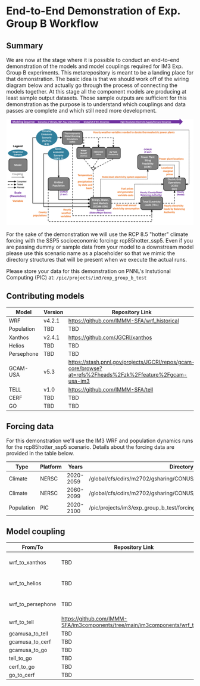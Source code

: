 # End-to-End Demonstration of Exp. Group B Workflow

## Summary
We are now at the stage where it is possible to conduct an end-to-end demonstration of the models and model couplings 
required for IM3 Exp. Group B experiments. This metarepository is meant to be a landing place for that
demonstration. The basic idea is that we should work off of the wiring diagram below and actually go through
the process of connecting the models together. At this stage all the component models are producing at least sample 
output datasets. Those sample outputs are sufficient for this demonstration as the purpose is to understand which 
couplings and data passes are complete and which still need more development.

<p align="center">
  <img src="experiment_diagram/experiment-B-N6_interconnect.png" />
</p>

For the sake of the demonstration we will use the RCP 8.5 "hotter" climate forcing with the SSP5 socioeconomic
forcing: rcp85hotter_ssp5. Even if you are passing dummy or sample data from your model to a downstream model
please use this scenario name as a placeholder so that we mimic the directory structures that will be present when we 
execute the actual runs.

Please store your data for this demonstration on PNNL's Instutional Computing (PIC) at: `/pic/projects/im3/exp_group_b_test`

## Contributing models
| Model | Version | Repository Link |
|-------|---------|-----------------|
| WRF | v4.2.1 | https://github.com/IMMM-SFA/wrf_historical |
| Population | TBD | TBD |
| Xanthos | v2.4.1 | https://github.com/JGCRI/xanthos |
| Helios | TBD | TBD |
| Persephone | TBD | TBD |
| GCAM-USA | v5.3 | https://stash.pnnl.gov/projects/JGCRI/repos/gcam-core/browse?at=refs%2Fheads%2Fzk%2Ffeature%2Fgcam-usa-im3 |
| TELL | v1.0 | https://github.com/IMMM-SFA/tell |
| CERF | TBD | TBD |
| GO | TBD | TBD |

## Forcing data
For this demonstration we'll use the IM3 WRF and population dynamics runs for the rcp85hotter_ssp5 scenario. Details 
about the forcing data are provided in the table below.

| Type | Platform | Years | Directory | Documentation |
|------|----------| ------| ----------| --------------|
| Climate | NERSC | 2020-2059 | /global/cfs/cdirs/m2702/gsharing/CONUS_TGW_WRF_SSP585_HOT_NEAR | https://immm-sfa.atlassian.net/wiki/spaces/IP/pages/1979809807/Accessing+Historical+and+Future+IM3+Climate+Forcing |
| Climate | NERSC | 2060-2099 | /global/cfs/cdirs/m2702/gsharing/CONUS_TGW_WRF_SSP585_HOT_FAR | https://immm-sfa.atlassian.net/wiki/spaces/IP/pages/1979809807/Accessing+Historical+and+Future+IM3+Climate+Forcing |
| Population | PIC | 2020-2100 | /pic/projects/im3/exp_group_b_test/forcing_data/population | TBD |

## Model coupling
| From/To | Repository Link | Directory | Documentation |
|---------|-----------------|-----------| --------------|
| wrf_to_xanthos | TBD | TBD | https://immm-sfa.github.io/khan-etal_2022_im3gcamusa/ |
| wrf_to_helios | TBD | TBD | https://immm-sfa.github.io/khan-etal_2022_im3gcamusa/ |
| wrf_to_persephone | TBD | TBD | https://immm-sfa.github.io/khan-etal_2022_im3gcamusa/ |
| wrf_to_tell | https://github.com/IMMM-SFA/im3components/tree/main/im3components/wrf_to_tell | /pic/projects/im3/exp_group_b_test/output_data/wrf_to_tell | TBD |
| gcamusa_to_tell | TBD | /pic/projects/im3/exp_group_b_test/output_data/gcamusa/sample_output | TBD |
| gcamusa_to_cerf | TBD | TBD | TBD |
| gcamusa_to_go | TBD | TBD | TBD |
| tell_to_go | TBD | /pic/projects/im3/exp_group_b_test/output_data/tell/sample_output | TBD |
| cerf_to_go | TBD | TBD | TBD |
| go_to_cerf | TBD | TBD | TBD |